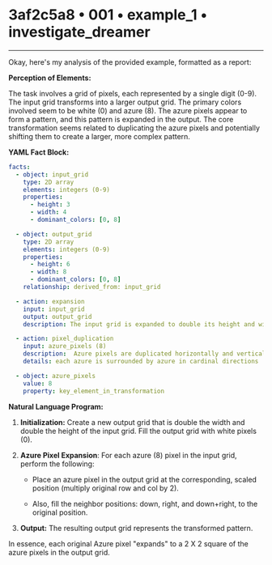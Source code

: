# 3af2c5a8 • 001 • example_1 • investigate_dreamer

---
Okay, here's my analysis of the provided example, formatted as a report:

**Perception of Elements:**

The task involves a grid of pixels, each represented by a single digit (0-9). The input grid transforms into a larger output grid. The primary colors involved seem to be white (0) and azure (8). The azure pixels appear to form a pattern, and this pattern is expanded in the output. The core transformation seems related to duplicating the azure pixels and potentially shifting them to create a larger, more complex pattern.

**YAML Fact Block:**



```yaml
facts:
  - object: input_grid
    type: 2D array
    elements: integers (0-9)
    properties:
      - height: 3
      - width: 4
      - dominant_colors: [0, 8]

  - object: output_grid
    type: 2D array
    elements: integers (0-9)
    properties:
      - height: 6
      - width: 8
      - dominant_colors: [0, 8]
    relationship: derived_from: input_grid

  - action: expansion
    input: input_grid
    output: output_grid
    description: The input grid is expanded to double its height and width.

  - action: pixel_duplication
    input: azure_pixels (8)
    description:  Azure pixels are duplicated horizontally and vertically.
    details: each azure is surrounded by azure in cardinal directions

  - object: azure_pixels
    value: 8
    property: key_element_in_transformation
```



**Natural Language Program:**

1.  **Initialization:** Create a new output grid that is double the width and double the height of the input grid. Fill the output grid with white pixels (0).

2.  **Azure Pixel Expansion**: For each azure (8) pixel in the input grid, perform the following:

    *    Place an azure pixel in the output grid at the corresponding, scaled position (multiply original row and col by 2).

    *   Also, fill the neighbor positions: down, right, and down+right, to the original position.

3.  **Output:** The resulting output grid represents the transformed pattern.

In essence, each original Azure pixel "expands" to a 2 X 2 square of the azure pixels in the output grid.

